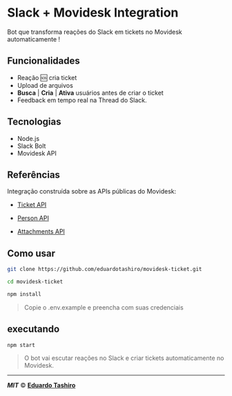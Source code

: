 # Slack + Movidesk Integration

Bot que transforma reações do Slack em tickets no Movidesk automaticamente !

## Funcionalidades
-  Reação 🆘 cria ticket
-  Upload de arquivos 
-  **Busca** | **Cria** | **Ativa** usuários antes de criar o ticket
-  Feedback em tempo real na Thread do Slack.

## Tecnologias
- Node.js 
- Slack Bolt
- Movidesk API

## Referências

Integração construída sobre as APIs públicas do Movidesk:  

- [Ticket API](https://atendimento.movidesk.com/kb/pt-br/article/256/movidesk-ticket-api)  

- [Person API](https://atendimento.movidesk.com/kb/pt-br/article/189/movidesk-person-api)  

- [Attachments API](https://atendimento.movidesk.com/kb/pt-br/article/518585/api-de-anexos)


## Como usar 
```bash
git clone https://github.com/eduardotashiro/movidesk-ticket.git

cd movidesk-ticket

npm install
```
> Copie o .env.example e preencha com suas credenciais

## executando

```
npm start
```
>O bot vai escutar reações no Slack e criar tickets automaticamente no Movidesk.

---

***MIT*** © **[Eduardo Tashiro]()**